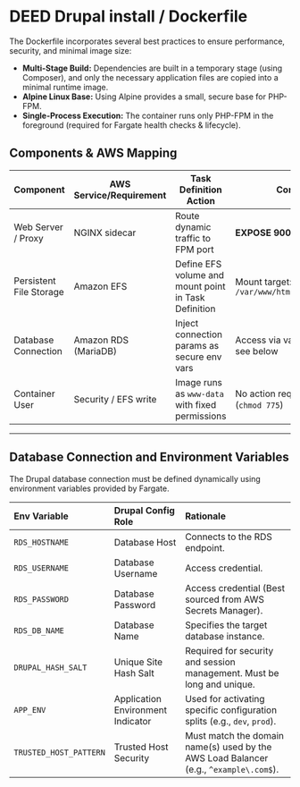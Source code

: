 # DEED Drupal install / Dockerfile

The Dockerfile incorporates several best practices to ensure performance, security, and minimal image size:

- **Multi-Stage Build:** Dependencies are built in a temporary stage (using Composer), and only the necessary application files are copied into a minimal runtime image.
- **Alpine Linux Base:** Using Alpine provides a small, secure base for PHP-FPM.
- **Single-Process Execution:** The container runs only PHP-FPM in the foreground (required for Fargate health checks & lifecycle).

## Components & AWS Mapping

| Component               | AWS Service/Requirement | Task Definition Action                                | Container Path/Port                                   |
|-------------------------|-------------------------|--------------------------------------------------------|-------------------------------------------------------|
| Web Server / Proxy      | NGINX sidecar    | Route dynamic traffic to FPM port                      | **EXPOSE 9000** (PHP-FPM listener)                    |
| Persistent File Storage | Amazon EFS              | Define EFS volume and mount point in Task Definition   | Mount target: `/var/www/html/web/sites/default/files` |
| Database Connection     | Amazon RDS (MariaDB)    | Inject connection params as secure env vars            | Access via vars (e.g., `RDS_HOSTNAME`) – see below    |
| Container User          | Security / EFS write    | Image runs as `www-data` with fixed permissions        | No action required; baked into image (`chmod 775`)    |

---

## Database Connection and Environment Variables

The Drupal database connection must be defined dynamically using environment variables provided by Fargate.

| Env Variable           | Drupal Config Role | Rationale                                                                                                            |
|:-----------------------| :--- |:---------------------------------------------------------------------------------------------------------------------|
| `RDS_HOSTNAME`         | Database Host | Connects to the RDS endpoint.                                                                                        |
| `RDS_USERNAME`         | Database Username | Access credential.                                                                                                   |
| `RDS_PASSWORD`         | Database Password | Access credential (Best sourced from AWS Secrets Manager).                                                           |
| `RDS_DB_NAME`          | Database Name | Specifies the target database instance.                                                                              |
| `DRUPAL_HASH_SALT`     | Unique Site Hash Salt | Required for security and session management. Must be long and unique.                                 |
| `APP_ENV`              | Application Environment Indicator | Used for activating specific configuration splits (e.g., `dev`, `prod`).                             |
| `TRUSTED_HOST_PATTERN` | Trusted Host Security |  Must match the domain name(s) used by the AWS Load Balancer (e.g., `^example\.com$`). |
